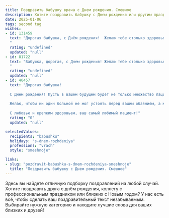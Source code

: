 ```yaml
---
title: Поздравить бабушку врача c Днем рождения. Смешное
description: Хотите поздравить бабушку c Днем рождения или другим праздником? Наш ИИ создаст незабываемое поздравление, а вы обязательно выделитесь среди других.  
date: 2025-01-06
tags: second tag
wishes:
- id: 131459
  text: "Дорогая бабушка, с Днём рождения!  Желаю тебе столько здоровья, сколько ты вылечила пациентов за свою долгую и славную карьеру врача!  Пусть твой градусник показывает только +36.6, а давление - только отличное настроение!  Надеюсь,  сегодня тебе не придётся ставить кому-то клизму –  пусть все радости будут только сладкими!
  "
  rating: "undefined"
  updated: "null"
- id: 81722
  text: "Бабушка, дорогая, с Днем рождения! Желаю тебе столько здоровья, сколько таблеток ты уже прописала своим пациентам! 😉 Пусть этот день будет ярким и полным позитива, как рентгеновский снимок здорового скелета! 🎉
  "
  rating: "undefined"
  updated: "null"
- id: 40457
  text: "Дорогая бабушка!
  
  С Днем рождения! Пусть в вашем будущем будет не только множество пациентов, но и немало веселых моментов! Вы — врач, а значит, в вашем арсенале всегда найдётся средство от всех болячек и печалей. Так что давайте сделаем укол радости и выпьем таблетку счастья!
  
  Желаю, чтобы ни один больной не мог устоять перед вашим обаянием, а медицинская этика не запрещала вам гулять по жизни с улыбкой! Пусть каждый ваш день будет как успешная операция — без осложнений и с радостью на выходе!
  
  С любовью и крепким здоровьем, ваш самый любимый пациент!"
  rating: "0"
  updated: "null"

selectedValues:
  recipients: "babushku"
  holidays: "s-dnem-rozhdeniya"
  professions: "vrach"
  style: "smeshnoje"

links:
- slug: "pozdravit-babushku-s-dnem-rozhdeniya-smeshnoje"
  title: "Поздравить бабушку c Днем рождения. Смешное"
---
```


Здесь вы найдете отличную подборку поздравлений на любой случай. 
Хотите поздравить друга с днём рождения, коллегу с профессиональным праздником или близких с Новым годом? У нас есть всё, чтобы сделать ваш поздравительный текст незабываемым. Выбирайте нужную категорию и находите лучшие слова для ваших близких и друзей!
